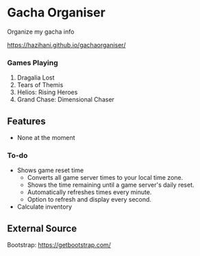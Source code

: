 # Gacha Organiser
Organize my gacha info

https://hazihani.github.io/gachaorganiser/

### Games Playing
1. Dragalia Lost
2. Tears of Themis
3. Helios: Rising Heroes
4. Grand Chase: Dimensional Chaser

## Features
- None at the moment

### To-do
- Shows game reset time
  - Converts all game server times to your local time zone.
  - Shows the time remaining until a game server's daily reset.
  - Automatically refreshes times every minute.
  - Option to refresh and display every second.
- Calculate inventory

## External Source
Bootstrap: https://getbootstrap.com/
